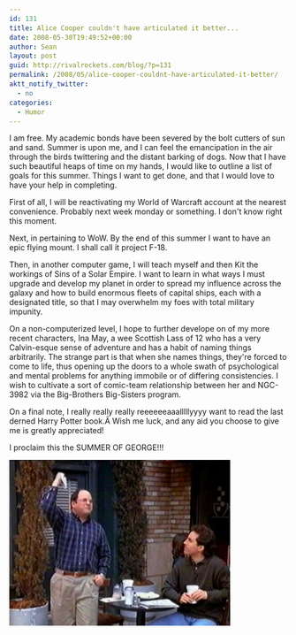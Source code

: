 ```yaml
---
id: 131
title: Alice Cooper couldn't have articulated it better...
date: 2008-05-30T19:49:52+00:00
author: Sean
layout: post
guid: http://rivalrockets.com/blog/?p=131
permalink: /2008/05/alice-cooper-couldnt-have-articulated-it-better/
aktt_notify_twitter:
  - no
categories:
  - Humor
---
```

I am free.  My academic bonds have been severed by the bolt cutters of sun and sand.  Summer is upon me, and I can feel the emancipation in the air through the birds twittering and the distant barking of dogs.  Now that I have such beautiful heaps of time on my hands, I would like to outline a list of goals for this summer.  Things I want to get done, and that I would love to have your help in completing.

First of all, I will be reactivating my World of Warcraft account at the nearest convenience.  Probably next week monday or something.  I don't know right this moment.

Next, in pertaining to WoW.  By the end of this summer I want to have an epic flying mount. I shall call it project F-18.

Then, in another computer game, I will teach myself and then Kit the workings of Sins of a Solar Empire.  I want to learn in what ways I must upgrade and develop my planet in order to spread my influence across the galaxy and how to build enormous fleets of capital ships, each with a designated title, so that I may overwhelm my foes with total military impunity.

On a non-computerized level, I hope to further develope on of my more recent characters, Ina May, a wee Scottish Lass of 12 who has a very Calvin-esque sense of adventure and has a habit of naming things arbitrarily.  The strange part is that when she names things, they're forced to come to life, thus opening up the doors to a whole swath of psychological and mental problems for anything immobile or of differing consistencies.  I wish to cultivate a sort of comic-team relationship between her and NGC-3982 via the Big-Brothers Big-Sisters program.

On a final note, I really really really reeeeeeaaalllllyyyy want to read the last derned Harry Potter book.Â  Wish me luck, and any aid you choose to give me is greatly appreciated!

I proclaim this the SUMMER OF GEORGE!!!

[<img class="aligncenter size-medium wp-image-132" title="I\'m going to read a book from beginning to end...in that order!" src="/content/2008/05/george-400x300.jpg" alt="I\'m going to read a book from beginning to end...in that order!" width="400" height="300" />](/content/2008/05/george.jpg)